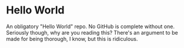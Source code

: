 # Hello World

An obligatory "Hello World" repo. No GitHub is complete without one. Seriously though, why are you reading this? There's an argument to be made for being thorough, I know, but this is ridiculous.